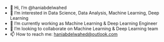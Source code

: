 - 👋 Hi, I’m @haniabdelwahed
- 👀 I’m interested in Data Science, Data Analysis, Machine Learning, Deep Learning
- 🌱 I’m currently working as Machine Learning & Deep Learning Engineer
- 💞️ I’m looking to collaborate on Machine Learning & Deep Learning team
- 📫 How to reach me: haniabdelwahed@outlook.com

<!---
haniabdelwahed/haniabdelwahed is a ✨ special ✨ repository because its `README.md` (this file) appears on your GitHub profile.
You can click the Preview link to take a look at your changes.
--->
